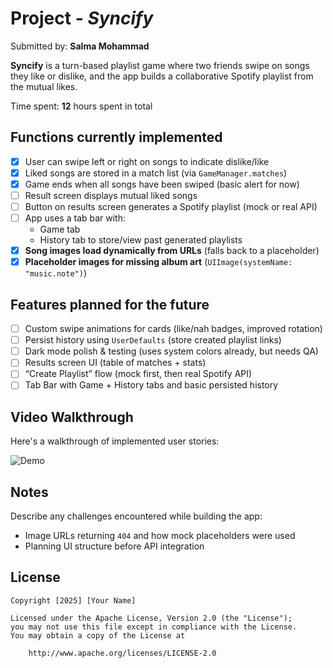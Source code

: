 # Project - *Syncify*

Submitted by: **Salma Mohammad**

**Syncify** is a turn-based playlist game where two friends swipe on songs they like or dislike, and the app builds a collaborative Spotify playlist from the mutual likes.  

Time spent: **12** hours spent in total

## Functions currently implemented

- [x] User can swipe left or right on songs to indicate dislike/like  
- [x] Liked songs are stored in a match list (via `GameManager.matches`)  
- [x] Game ends when all songs have been swiped (basic alert for now)  
- [ ] Result screen displays mutual liked songs  
- [ ] Button on results screen generates a Spotify playlist (mock or real API)  
- [ ] App uses a tab bar with:
    - Game tab
    - History tab to store/view past generated playlists
- [x] **Song images load dynamically from URLs** (falls back to a placeholder)  
- [x] **Placeholder images for missing album art** (`UIImage(systemName: "music.note")`)

## Features planned for the **future**

- [ ] Custom swipe animations for cards (like/nah badges, improved rotation)  
- [ ] Persist history using `UserDefaults` (store created playlist links)  
- [ ] Dark mode polish & testing (uses system colors already, but needs QA)  
- [ ] Results screen UI (table of matches + stats)  
- [ ] “Create Playlist” flow (mock first, then real Spotify API)  
- [ ] Tab Bar with Game + History tabs and basic persisted history  

## Video Walkthrough

Here's a walkthrough of implemented user stories:

![Demo](https://github.com/SalmaM04/syncify/blob/main/demo.gif?raw=true)

## Notes

Describe any challenges encountered while building the app:
- Image URLs returning `404` and how mock placeholders were used
- Planning UI structure before API integration

## License

    Copyright [2025] [Your Name]

    Licensed under the Apache License, Version 2.0 (the "License");
    you may not use this file except in compliance with the License.
    You may obtain a copy of the License at

        http://www.apache.org/licenses/LICENSE-2.0
